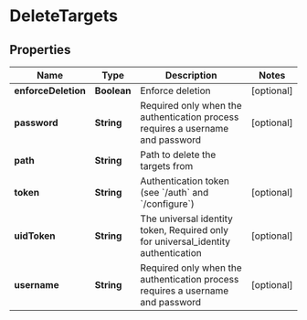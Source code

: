 

# DeleteTargets

## Properties

Name | Type | Description | Notes
------------ | ------------- | ------------- | -------------
**enforceDeletion** | **Boolean** | Enforce deletion |  [optional]
**password** | **String** | Required only when the authentication process requires a username and password |  [optional]
**path** | **String** | Path to delete the targets from | 
**token** | **String** | Authentication token (see &#x60;/auth&#x60; and &#x60;/configure&#x60;) |  [optional]
**uidToken** | **String** | The universal identity token, Required only for universal_identity authentication |  [optional]
**username** | **String** | Required only when the authentication process requires a username and password |  [optional]



